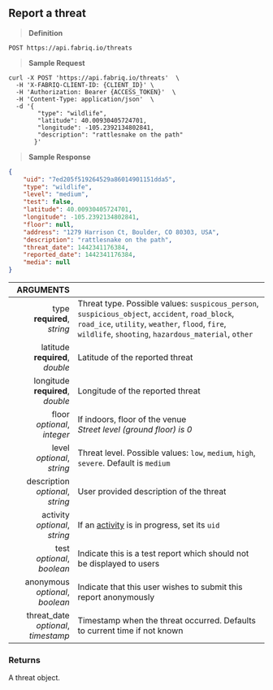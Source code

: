 ## Report a threat

> **Definition**

```text
POST https://api.fabriq.io/threats
```

> **Sample Request**

```shell
curl -X POST 'https://api.fabriq.io/threats'  \
  -H 'X-FABRIQ-CLIENT-ID: {CLIENT_ID}' \
  -H 'Authorization: Bearer {ACCESS_TOKEN}'  \
  -H 'Content-Type: application/json'  \
  -d '{                                        
        "type": "wildlife",                    
        "latitude": 40.00930405724701,
        "longitude": -105.2392134802841,
        "description": "rattlesnake on the path"
       }'
```

> **Sample Response**

```json
{
    "uid": "7ed205f519264529a86014901151dda5",
    "type": "wildlife",
    "level": "medium",
    "test": false,
    "latitude": 40.00930405724701,
    "longitude": -105.2392134802841,
    "floor": null,
    "address": "1279 Harrison Ct, Boulder, CO 80303, USA",
    "description": "rattlesnake on the path",
    "threat_date": 1442341176384,
    "reported_date": 1442341176384,
    "media": null
}
```

ARGUMENTS ||
---------:        | -----------
type<br>**required**, *string*  | Threat type.  Possible values: `suspicous_person`, `suspicious_object`, `accident`, `road_block`, `road_ice`, `utility`, `weather`, `flood`, `fire`, `wildlife`, `shooting`, `hazardous_material`, `other`
latitude<br>**required**, *double*  | Latitude of the reported threat
longitude<br>**required**, *double*  | Longitude of the reported threat
floor<br>*optional*, *integer*  | If indoors, floor of the venue<br>*Street level (ground floor) is 0*
level<br>*optional*, *string*  |  Threat level.  Possible values: `low`, `medium`, `high`, `severe`.  Default is `medium`
description<br>*optional*, *string*  |  User provided description of the threat
activity<br>*optional*, *string*  |  If an [activity](#activity) is in progress, set its `uid`
test<br>*optional*, *boolean*  |  Indicate this is a test report which should not be displayed to users
anonymous<br>*optional*, *boolean*  |  Indicate that this user wishes to submit this report anonymously
threat_date<br>*optional*, *timestamp*  |  Timestamp when the threat occurred.  Defaults to current time if not known


### Returns
A threat object.
